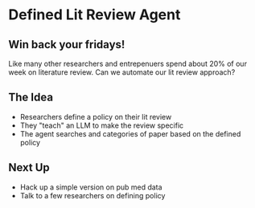 # Defined Lit Review Agent

## Win back your fridays! 

Like many other researchers and entrepenuers spend about 20% of our week on literature review. 
Can we automate our lit review approach?

## The Idea

* Researchers define a policy on their lit review
* They "teach" an LLM to make the review specific
* The agent searches and categories of paper based on the defined policy

## Next Up

* Hack up a simple version on pub med data
* Talk to a few researchers on defining policy
